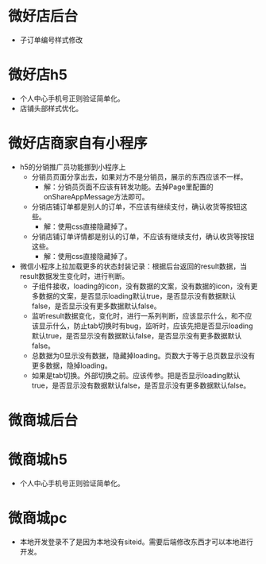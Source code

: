 # 微好店后台
* 子订单编号样式修改

# 微好店h5
* 个人中心手机号正则验证简单化。
* 店铺头部样式优化。

# 微好店商家自有小程序
* h5的分销推广员功能挪到小程序上
    - 分销员页面分享出去，如果对方不是分销员，展示的东西应该不一样。
        - 解：分销员页面不应该有转发功能。去掉Page里配置的onShareAppMessage方法即可。
    - 分销店铺订单都是别人的订单，不应该有继续支付，确认收货等按钮这些。
        - 解：使用css直接隐藏掉了。
    - 分销店铺订单详情都是别认的订单，不应该有继续支付，确认收货等按钮这些。
        - 解：使用css直接隐藏掉了。
* 微信小程序上拉加载更多的状态封装记录：根据后台返回的result数据，当result数据发生变化时，进行判断。
    - 子组件接收，loading的icon，没有数据的文案，没有数据的icon，没有更多数据的文案，是否显示loading默认true，是否显示没有数据默认false，是否显示没有更多数据默认false。
    - 监听result数据变化，变化时，进行一系列判断，应该显示什么，和不应该显示什么，防止tab切换时有bug，监听时，应该先把是否显示loading默认true，是否显示没有数据默认false，是否显示没有更多数据默认false。
    - 总数据为0显示没有数据，隐藏掉loading。页数大于等于总页数显示没有更多数据，隐掉loading。
    - 如果是tab切换。外部切换之前。应该传参。把是否显示loading默认true，是否显示没有数据默认false，是否显示没有更多数据默认false。

# 微商城后台

# 微商城h5
* 个人中心手机号正则验证简单化。

# 微商城pc
* 本地开发登录不了是因为本地没有siteid。需要后端修改东西才可以本地进行开发。
